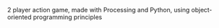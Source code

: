 2 player action game, made with Processing and Python, using object-oriented programming principles
